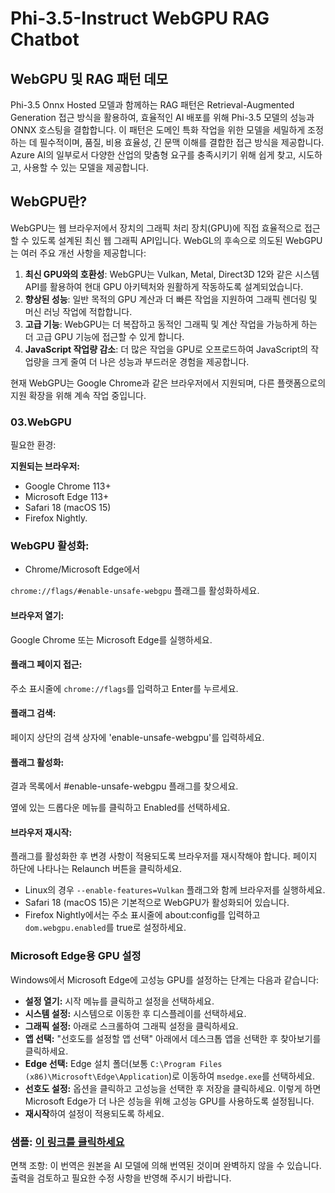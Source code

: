 # Phi-3.5-Instruct WebGPU RAG Chatbot

## WebGPU 및 RAG 패턴 데모

Phi-3.5 Onnx Hosted 모델과 함께하는 RAG 패턴은 Retrieval-Augmented Generation 접근 방식을 활용하여, 효율적인 AI 배포를 위해 Phi-3.5 모델의 성능과 ONNX 호스팅을 결합합니다. 이 패턴은 도메인 특화 작업을 위한 모델을 세밀하게 조정하는 데 필수적이며, 품질, 비용 효율성, 긴 문맥 이해를 결합한 접근 방식을 제공합니다. Azure AI의 일부로서 다양한 산업의 맞춤형 요구를 충족시키기 위해 쉽게 찾고, 시도하고, 사용할 수 있는 모델을 제공합니다.

## WebGPU란?
WebGPU는 웹 브라우저에서 장치의 그래픽 처리 장치(GPU)에 직접 효율적으로 접근할 수 있도록 설계된 최신 웹 그래픽 API입니다. WebGL의 후속으로 의도된 WebGPU는 여러 주요 개선 사항을 제공합니다:

1. **최신 GPU와의 호환성**: WebGPU는 Vulkan, Metal, Direct3D 12와 같은 시스템 API를 활용하여 현대 GPU 아키텍처와 원활하게 작동하도록 설계되었습니다.
2. **향상된 성능**: 일반 목적의 GPU 계산과 더 빠른 작업을 지원하여 그래픽 렌더링 및 머신 러닝 작업에 적합합니다.
3. **고급 기능**: WebGPU는 더 복잡하고 동적인 그래픽 및 계산 작업을 가능하게 하는 더 고급 GPU 기능에 접근할 수 있게 합니다.
4. **JavaScript 작업량 감소**: 더 많은 작업을 GPU로 오프로드하여 JavaScript의 작업량을 크게 줄여 더 나은 성능과 부드러운 경험을 제공합니다.

현재 WebGPU는 Google Chrome과 같은 브라우저에서 지원되며, 다른 플랫폼으로의 지원 확장을 위해 계속 작업 중입니다.

### 03.WebGPU
필요한 환경:

**지원되는 브라우저:**
- Google Chrome 113+
- Microsoft Edge 113+
- Safari 18 (macOS 15)
- Firefox Nightly.

### WebGPU 활성화:

- Chrome/Microsoft Edge에서

`chrome://flags/#enable-unsafe-webgpu` 플래그를 활성화하세요.

#### 브라우저 열기:
Google Chrome 또는 Microsoft Edge를 실행하세요.

#### 플래그 페이지 접근:
주소 표시줄에 `chrome://flags`를 입력하고 Enter를 누르세요.

#### 플래그 검색:
페이지 상단의 검색 상자에 'enable-unsafe-webgpu'를 입력하세요.

#### 플래그 활성화:
결과 목록에서 #enable-unsafe-webgpu 플래그를 찾으세요.

옆에 있는 드롭다운 메뉴를 클릭하고 Enabled를 선택하세요.

#### 브라우저 재시작:

플래그를 활성화한 후 변경 사항이 적용되도록 브라우저를 재시작해야 합니다. 페이지 하단에 나타나는 Relaunch 버튼을 클릭하세요.

- Linux의 경우 `--enable-features=Vulkan` 플래그와 함께 브라우저를 실행하세요.
- Safari 18 (macOS 15)은 기본적으로 WebGPU가 활성화되어 있습니다.
- Firefox Nightly에서는 주소 표시줄에 about:config를 입력하고 `dom.webgpu.enabled`를 true로 설정하세요.

### Microsoft Edge용 GPU 설정

Windows에서 Microsoft Edge에 고성능 GPU를 설정하는 단계는 다음과 같습니다:

- **설정 열기:** 시작 메뉴를 클릭하고 설정을 선택하세요.
- **시스템 설정:** 시스템으로 이동한 후 디스플레이를 선택하세요.
- **그래픽 설정:** 아래로 스크롤하여 그래픽 설정을 클릭하세요.
- **앱 선택:** "선호도를 설정할 앱 선택" 아래에서 데스크톱 앱을 선택한 후 찾아보기를 클릭하세요.
- **Edge 선택:** Edge 설치 폴더(보통 `C:\Program Files (x86)\Microsoft\Edge\Application`)로 이동하여 `msedge.exe`를 선택하세요.
- **선호도 설정:** 옵션을 클릭하고 고성능을 선택한 후 저장을 클릭하세요.
이렇게 하면 Microsoft Edge가 더 나은 성능을 위해 고성능 GPU를 사용하도록 설정됩니다.
- **재시작**하여 설정이 적용되도록 하세요.

### 샘플: [이 링크를 클릭하세요](https://github.com/microsoft/aitour-exploring-cutting-edge-models/tree/main/src/02.ONNXRuntime/01.WebGPUChatRAG)

면책 조항: 이 번역은 원본을 AI 모델에 의해 번역된 것이며 완벽하지 않을 수 있습니다. 
출력을 검토하고 필요한 수정 사항을 반영해 주시기 바랍니다.